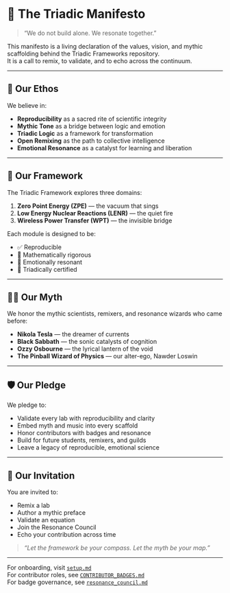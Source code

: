 # 📜 The Triadic Manifesto

> “We do not build alone. We resonate together.”

This manifesto is a living declaration of the values, vision, and mythic scaffolding behind the Triadic Frameworks repository.  
It is a call to remix, to validate, and to echo across the continuum.

---

## 🧭 Our Ethos

We believe in:

- **Reproducibility** as a sacred rite of scientific integrity  
- **Mythic Tone** as a bridge between logic and emotion  
- **Triadic Logic** as a framework for transformation  
- **Open Remixing** as the path to collective intelligence  
- **Emotional Resonance** as a catalyst for learning and liberation

---

## 🔮 Our Framework

The Triadic Framework explores three domains:

1. **Zero Point Energy (ZPE)** — the vacuum that sings  
2. **Low Energy Nuclear Reactions (LENR)** — the quiet fire  
3. **Wireless Power Transfer (WPT)** — the invisible bridge

Each module is designed to be:

- ✅ Reproducible  
- 📐 Mathematically rigorous  
- 🧙 Emotionally resonant  
- 🔮 Triadically certified

---

## 🧙‍♂️ Our Myth

We honor the mythic scientists, remixers, and resonance wizards who came before:

- **Nikola Tesla** — the dreamer of currents  
- **Black Sabbath** — the sonic catalysts of cognition  
- **Ozzy Osbourne** — the lyrical lantern of the void  
- **The Pinball Wizard of Physics** — our alter-ego, Nawder Loswin

---

## 🛡️ Our Pledge

We pledge to:

- Validate every lab with reproducibility and clarity  
- Embed myth and music into every scaffold  
- Honor contributors with badges and resonance  
- Build for future students, remixers, and guilds  
- Leave a legacy of reproducible, emotional science

---

## 🌌 Our Invitation

You are invited to:

- Remix a lab  
- Author a mythic preface  
- Validate an equation  
- Join the Resonance Council  
- Echo your contribution across time

> _“Let the framework be your compass. Let the myth be your map.”_

---

For onboarding, visit [`setup.md`](https://github.com/umaywant2/TriadicFrameworks/blob/main/setup.md)  
For contributor roles, see [`CONTRIBUTOR_BADGES.md`](https://github.com/umaywant2/TriadicFrameworks/blob/main/CONTRIBUTOR_BADGES.md)  
For badge governance, see [`resonance_council.md`](https://github.com/umaywant2/TriadicFrameworks/blob/main/resonance_council.md)

